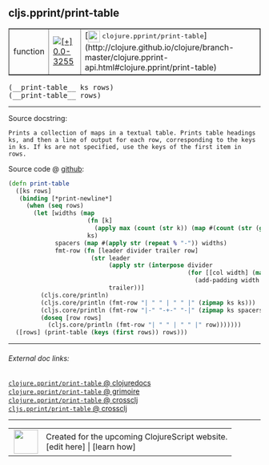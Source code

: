 ## cljs.pprint/print-table



 <table border="1">
<tr>
<td>function</td>
<td><a href="https://github.com/cljsinfo/cljs-api-docs/tree/0.0-3255"><img valign="middle" alt="[+] 0.0-3255" title="Added in 0.0-3255" src="https://img.shields.io/badge/+-0.0--3255-lightgrey.svg"></a> </td>
<td>
[<img height="24px" valign="middle" src="http://i.imgur.com/1GjPKvB.png"> <samp>clojure.pprint/print-table</samp>](http://clojure.github.io/clojure/branch-master/clojure.pprint-api.html#clojure.pprint/print-table)
</td>
</tr>
</table>


 <samp>
(__print-table__ ks rows)<br>
</samp>
 <samp>
(__print-table__ rows)<br>
</samp>

---





Source docstring:

```
Prints a collection of maps in a textual table. Prints table headings
ks, and then a line of output for each row, corresponding to the keys
in ks. If ks are not specified, use the keys of the first item in rows.
```


Source code @ [github](https://github.com/clojure/clojurescript/blob/r1.7.228/src/main/cljs/cljs/pprint.cljs#L3295-L3319):

```clj
(defn print-table
  ([ks rows]
   (binding [*print-newline*]
     (when (seq rows)
       (let [widths (map
                      (fn [k]
                        (apply max (count (str k)) (map #(count (str (get % k))) rows)))
                      ks)
             spacers (map #(apply str (repeat % "-")) widths)
             fmt-row (fn [leader divider trailer row]
                       (str leader
                            (apply str (interpose divider
                                                  (for [[col width] (map vector (map #(get row %) ks) widths)]
                                                    (add-padding width (str col)))))
                            trailer))]
         (cljs.core/println)
         (cljs.core/println (fmt-row "| " " | " " |" (zipmap ks ks)))
         (cljs.core/println (fmt-row "|-" "-+-" "-|" (zipmap ks spacers)))
         (doseq [row rows]
           (cljs.core/println (fmt-row "| " " | " " |" row)))))))
  ([rows] (print-table (keys (first rows)) rows)))
```

<!--
Repo - tag - source tree - lines:

 <pre>
clojurescript @ r1.7.228
└── src
    └── main
        └── cljs
            └── cljs
                └── <ins>[pprint.cljs:3295-3319](https://github.com/clojure/clojurescript/blob/r1.7.228/src/main/cljs/cljs/pprint.cljs#L3295-L3319)</ins>
</pre>

-->

---



###### External doc links:

[`clojure.pprint/print-table` @ clojuredocs](http://clojuredocs.org/clojure.pprint/print-table)<br>
[`clojure.pprint/print-table` @ grimoire](http://conj.io/store/v1/org.clojure/clojure/1.7.0-beta3/clj/clojure.pprint/print-table/)<br>
[`clojure.pprint/print-table` @ crossclj](http://crossclj.info/fun/clojure.pprint/print-table.html)<br>
[`cljs.pprint/print-table` @ crossclj](http://crossclj.info/fun/cljs.pprint.cljs/print-table.html)<br>

---

 <table>
<tr><td>
<img valign="middle" align="right" width="48px" src="http://i.imgur.com/Hi20huC.png">
</td><td>
Created for the upcoming ClojureScript website.<br>
[edit here] | [learn how]
</td></tr></table>

[edit here]:https://github.com/cljsinfo/cljs-api-docs/blob/master/cljsdoc/cljs.pprint/print-table.cljsdoc
[learn how]:https://github.com/cljsinfo/cljs-api-docs/wiki/cljsdoc-files

<!--

This information was too distracting to show to readers, but I'll leave it
commented here since it is helpful to:

- pretty-print the data used to generate this document
- and show how to retrieve that data



The API data for this symbol:

```clj
{:ns "cljs.pprint",
 :name "print-table",
 :signature ["[ks rows]" "[rows]"],
 :history [["+" "0.0-3255"]],
 :type "function",
 :full-name-encode "cljs.pprint/print-table",
 :source {:code "(defn print-table\n  ([ks rows]\n   (binding [*print-newline*]\n     (when (seq rows)\n       (let [widths (map\n                      (fn [k]\n                        (apply max (count (str k)) (map #(count (str (get % k))) rows)))\n                      ks)\n             spacers (map #(apply str (repeat % \"-\")) widths)\n             fmt-row (fn [leader divider trailer row]\n                       (str leader\n                            (apply str (interpose divider\n                                                  (for [[col width] (map vector (map #(get row %) ks) widths)]\n                                                    (add-padding width (str col)))))\n                            trailer))]\n         (cljs.core/println)\n         (cljs.core/println (fmt-row \"| \" \" | \" \" |\" (zipmap ks ks)))\n         (cljs.core/println (fmt-row \"|-\" \"-+-\" \"-|\" (zipmap ks spacers)))\n         (doseq [row rows]\n           (cljs.core/println (fmt-row \"| \" \" | \" \" |\" row)))))))\n  ([rows] (print-table (keys (first rows)) rows)))",
          :title "Source code",
          :repo "clojurescript",
          :tag "r1.7.228",
          :filename "src/main/cljs/cljs/pprint.cljs",
          :lines [3295 3319]},
 :full-name "cljs.pprint/print-table",
 :clj-symbol "clojure.pprint/print-table",
 :docstring "Prints a collection of maps in a textual table. Prints table headings\nks, and then a line of output for each row, corresponding to the keys\nin ks. If ks are not specified, use the keys of the first item in rows."}

```

Retrieve the API data for this symbol:

```clj
;; from Clojure REPL
(require '[clojure.edn :as edn])
(-> (slurp "https://raw.githubusercontent.com/cljsinfo/cljs-api-docs/catalog/cljs-api.edn")
    (edn/read-string)
    (get-in [:symbols "cljs.pprint/print-table"]))
```

-->
